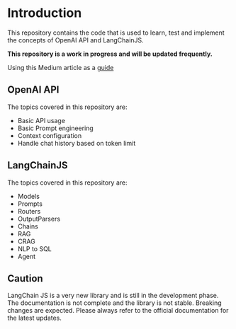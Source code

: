 # Introduction

This repository contains the code that is used to learn, test and implement the concepts of OpenAI API and LangChainJS.

<Strong>This repository is a work in progress and will be updated frequently.</Strong>

Using this Medium article as a [guide](https://medium.com/@bianbianzhu123/learning-langchain-a-fun-journey-through-models-messages-and-prompts-e2163f18328c)

## OpenAI API

The topics covered in this repository are:

- Basic API usage
- Basic Prompt engineering
- Context configuration
- Handle chat history based on token limit

## LangChainJS

The topics covered in this repository are:

- Models
- Prompts
- Routers
- OutputParsers
- Chains
- RAG
- CRAG
- NLP to SQL
- Agent

## Caution

LangChain JS is a very new library and is still in the development phase. The documentation is not complete and the library is not stable. Breaking changes are expected. Please always refer to the official documentation for the latest updates.
